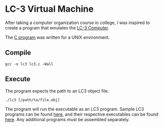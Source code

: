 # LC-3 Virtual Machine

After taking a computer organization course in college, I was inspired to create a program that emulates the  [LC-3 Computer](https://en.wikipedia.org/wiki/Little_Computer_3).

The [C program](./lc3.c) was written for a UNIX environment.

## Compile

```
gcc -o lc3 lc3.c -Wall
```

## Execute

The program expects the path to an LC3 object file.

```
./lc3 [/path/to/file.obj]
```

The program will run the executable as an LC3 program. Sample LC3 programs can be found [here](./lc3-sample-code), and their respective executables can be found [here](./lc3-sample-obj). 
Any additional programs must be assembled separately.
